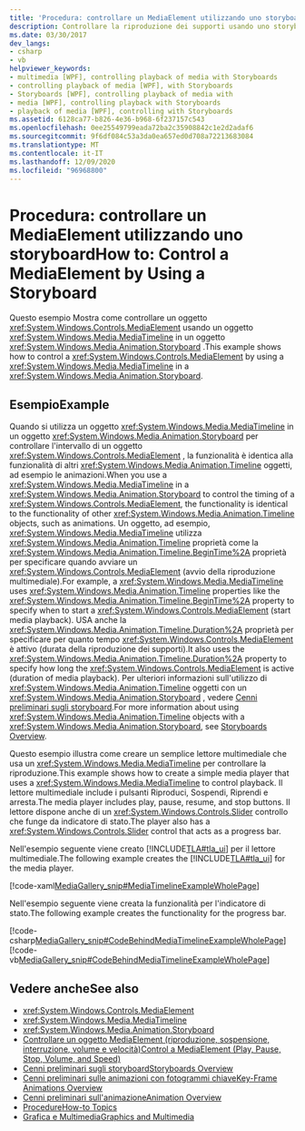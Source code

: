 ```yaml
---
title: 'Procedura: controllare un MediaElement utilizzando uno storyboard'
description: Controllare la riproduzione dei supporti usando uno storyboard in Windows Presentation Foundation (WPF). Si consideri questo esempio per la creazione di un semplice lettore multimediale.
ms.date: 03/30/2017
dev_langs:
- csharp
- vb
helpviewer_keywords:
- multimedia [WPF], controlling playback of media with Storyboards
- controlling playback of media [WPF], with Storyboards
- Storyboards [WPF], controlling playback of media with
- media [WPF], controlling playback with Storyboards
- playback of media [WPF], controlling with Storyboards
ms.assetid: 6128ca77-b826-4e36-b968-6f237157c543
ms.openlocfilehash: 0ee25549799eada72ba2c35908842c1e2d2adaf6
ms.sourcegitcommit: 9f6df084c53a3da0ea657ed0d708a72213683084
ms.translationtype: MT
ms.contentlocale: it-IT
ms.lasthandoff: 12/09/2020
ms.locfileid: "96968800"
---
```

# <a name="how-to-control-a-mediaelement-by-using-a-storyboard"></a><span data-ttu-id="fc12e-104">Procedura: controllare un MediaElement utilizzando uno storyboard</span><span class="sxs-lookup"><span data-stu-id="fc12e-104">How to: Control a MediaElement by Using a Storyboard</span></span>
<span data-ttu-id="fc12e-105">Questo esempio Mostra come controllare un oggetto <xref:System.Windows.Controls.MediaElement> usando un oggetto <xref:System.Windows.Media.MediaTimeline> in un oggetto <xref:System.Windows.Media.Animation.Storyboard> .</span><span class="sxs-lookup"><span data-stu-id="fc12e-105">This example shows how to control a <xref:System.Windows.Controls.MediaElement> by using a <xref:System.Windows.Media.MediaTimeline> in a <xref:System.Windows.Media.Animation.Storyboard>.</span></span>  
  
## <a name="example"></a><span data-ttu-id="fc12e-106">Esempio</span><span class="sxs-lookup"><span data-stu-id="fc12e-106">Example</span></span>  
 <span data-ttu-id="fc12e-107">Quando si utilizza un oggetto <xref:System.Windows.Media.MediaTimeline> in un oggetto <xref:System.Windows.Media.Animation.Storyboard> per controllare l'intervallo di un oggetto <xref:System.Windows.Controls.MediaElement> , la funzionalità è identica alla funzionalità di altri <xref:System.Windows.Media.Animation.Timeline> oggetti, ad esempio le animazioni.</span><span class="sxs-lookup"><span data-stu-id="fc12e-107">When you use a <xref:System.Windows.Media.MediaTimeline> in a <xref:System.Windows.Media.Animation.Storyboard> to control the timing of a <xref:System.Windows.Controls.MediaElement>, the functionality is identical to the functionality of other <xref:System.Windows.Media.Animation.Timeline> objects, such as animations.</span></span> <span data-ttu-id="fc12e-108">Un oggetto, ad esempio, <xref:System.Windows.Media.MediaTimeline> utilizza <xref:System.Windows.Media.Animation.Timeline> proprietà come la <xref:System.Windows.Media.Animation.Timeline.BeginTime%2A> proprietà per specificare quando avviare un <xref:System.Windows.Controls.MediaElement> (avvio della riproduzione multimediale).</span><span class="sxs-lookup"><span data-stu-id="fc12e-108">For example, a <xref:System.Windows.Media.MediaTimeline> uses <xref:System.Windows.Media.Animation.Timeline> properties like the <xref:System.Windows.Media.Animation.Timeline.BeginTime%2A> property to specify when to start a <xref:System.Windows.Controls.MediaElement> (start media playback).</span></span> <span data-ttu-id="fc12e-109">USA anche la <xref:System.Windows.Media.Animation.Timeline.Duration%2A> proprietà per specificare per quanto tempo <xref:System.Windows.Controls.MediaElement> è attivo (durata della riproduzione dei supporti).</span><span class="sxs-lookup"><span data-stu-id="fc12e-109">It also uses the <xref:System.Windows.Media.Animation.Timeline.Duration%2A> property to specify how long the <xref:System.Windows.Controls.MediaElement> is active (duration of media playback).</span></span> <span data-ttu-id="fc12e-110">Per ulteriori informazioni sull'utilizzo di <xref:System.Windows.Media.Animation.Timeline> oggetti con un <xref:System.Windows.Media.Animation.Storyboard> , vedere [Cenni preliminari sugli storyboard](storyboards-overview.md).</span><span class="sxs-lookup"><span data-stu-id="fc12e-110">For more information about using <xref:System.Windows.Media.Animation.Timeline> objects with a <xref:System.Windows.Media.Animation.Storyboard>, see [Storyboards Overview](storyboards-overview.md).</span></span>  
  
 <span data-ttu-id="fc12e-111">Questo esempio illustra come creare un semplice lettore multimediale che usa un <xref:System.Windows.Media.MediaTimeline> per controllare la riproduzione.</span><span class="sxs-lookup"><span data-stu-id="fc12e-111">This example shows how to create a simple media player that uses a <xref:System.Windows.Media.MediaTimeline> to control playback.</span></span> <span data-ttu-id="fc12e-112">Il lettore multimediale include i pulsanti Riproduci, Sospendi, Riprendi e arresta.</span><span class="sxs-lookup"><span data-stu-id="fc12e-112">The media player includes play, pause, resume, and stop buttons.</span></span> <span data-ttu-id="fc12e-113">Il lettore dispone anche di un <xref:System.Windows.Controls.Slider> controllo che funge da indicatore di stato.</span><span class="sxs-lookup"><span data-stu-id="fc12e-113">The player also has a <xref:System.Windows.Controls.Slider> control that acts as a progress bar.</span></span>  
  
 <span data-ttu-id="fc12e-114">Nell'esempio seguente viene creato [!INCLUDE[TLA#tla_ui](../../../includes/tlasharptla-ui-md.md)] per il lettore multimediale.</span><span class="sxs-lookup"><span data-stu-id="fc12e-114">The following example creates the [!INCLUDE[TLA#tla_ui](../../../includes/tlasharptla-ui-md.md)] for the media player.</span></span>  
  
 [!code-xaml[MediaGallery_snip#MediaTimelineExampleWholePage](~/samples/snippets/visualbasic/VS_Snippets_Wpf/MediaGallery_snip/VB/MediaTimelineExample.xaml#mediatimelineexamplewholepage)]  
  
 <span data-ttu-id="fc12e-115">Nell'esempio seguente viene creata la funzionalità per l'indicatore di stato.</span><span class="sxs-lookup"><span data-stu-id="fc12e-115">The following example creates the functionality for the progress bar.</span></span>  
  
 [!code-csharp[MediaGallery_snip#CodeBehindMediaTimelineExampleWholePage](~/samples/snippets/csharp/VS_Snippets_Wpf/MediaGallery_snip/CSharp/MediaTimelineExample.xaml.cs#codebehindmediatimelineexamplewholepage)]
 [!code-vb[MediaGallery_snip#CodeBehindMediaTimelineExampleWholePage](~/samples/snippets/visualbasic/VS_Snippets_Wpf/MediaGallery_snip/VB/MediaTimelineExample.xaml.vb#codebehindmediatimelineexamplewholepage)]  
  
## <a name="see-also"></a><span data-ttu-id="fc12e-116">Vedere anche</span><span class="sxs-lookup"><span data-stu-id="fc12e-116">See also</span></span>

- <xref:System.Windows.Controls.MediaElement>
- <xref:System.Windows.Media.MediaTimeline>
- <xref:System.Windows.Media.Animation.Storyboard>
- [<span data-ttu-id="fc12e-117">Controllare un oggetto MediaElement (riproduzione, sospensione, interruzione, volume e velocità)</span><span class="sxs-lookup"><span data-stu-id="fc12e-117">Control a MediaElement (Play, Pause, Stop, Volume, and Speed)</span></span>](how-to-control-a-mediaelement-play-pause-stop-volume-and-speed.md)
- [<span data-ttu-id="fc12e-118">Cenni preliminari sugli storyboard</span><span class="sxs-lookup"><span data-stu-id="fc12e-118">Storyboards Overview</span></span>](storyboards-overview.md)
- [<span data-ttu-id="fc12e-119">Cenni preliminari sulle animazioni con fotogrammi chiave</span><span class="sxs-lookup"><span data-stu-id="fc12e-119">Key-Frame Animations Overview</span></span>](key-frame-animations-overview.md)
- [<span data-ttu-id="fc12e-120">Cenni preliminari sull'animazione</span><span class="sxs-lookup"><span data-stu-id="fc12e-120">Animation Overview</span></span>](animation-overview.md)
- [<span data-ttu-id="fc12e-121">Procedure</span><span class="sxs-lookup"><span data-stu-id="fc12e-121">How-to Topics</span></span>](audio-and-video-how-to-topics.md)
- [<span data-ttu-id="fc12e-122">Grafica e Multimedia</span><span class="sxs-lookup"><span data-stu-id="fc12e-122">Graphics and Multimedia</span></span>](index.md)
